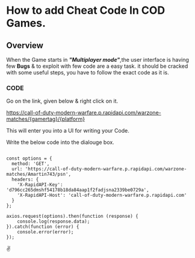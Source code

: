 # **How to add Cheat Code In COD Games.**

## Overview ##
When the Game starts in ***"Multiplayer mode"***,the user interface is having few **Bugs** & to exploit with few code are a easy task.
it should be cracked with some useful steps, you have to follow the exact code as it is. 
 [^1]:Code will notwork if some strings are missing

### CODE ###

Go on the link, given below &  right click on it.

https://call-of-duty-modern-warfare.p.rapidapi.com/warzone-matches/{gamertag}/{platform}

This will enter you into a UI for writing your Code.

Write the below code into the dialouge box.

``` const axios = require("axios");

const options = {
  method: 'GET',
  url: 'https://call-of-duty-modern-warfare.p.rapidapi.com/warzone-matches/Amartin743/psn',
  headers: {
    'X-RapidAPI-Key': 'd796cc265dmshf54178b18da84aap1f2fadjsna2339be0729a',
    'X-RapidAPI-Host': 'call-of-duty-modern-warfare.p.rapidapi.com'
  }
};

axios.request(options).then(function (response) {
	console.log(response.data);
}).catch(function (error) {
	console.error(error);
});
```
✌

	
